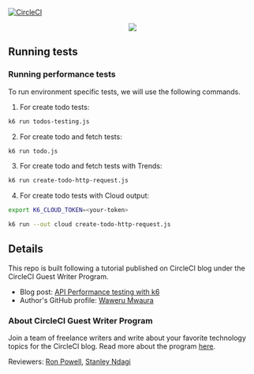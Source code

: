[![CircleCI](https://circleci.com/gh/CIRCLECI-GWP/api-performance-testing-with-k6/tree/main.svg?style=svg)](https://circleci.com/gh/CIRCLECI-GWP/api-performance-testing-with-k6/tree/main)

<p align="center"><img src="https://avatars3.githubusercontent.com/u/59034516"></p>

## Running tests
### Running performance tests
 To run environment specific tests, we will use the following commands.

1. For create todo tests:
```bash
k6 run todos-testing.js
```

2. For create todo and fetch tests:
```bash
k6 run todo.js
```

3. For create todo and fetch tests with Trends:
```bash
k6 run create-todo-http-request.js
```

4. For create todo tests with Cloud output:
```bash
export K6_CLOUD_TOKEN=<your-token>

k6 run --out cloud create-todo-http-request.js
```

## Details

This repo is built following a tutorial published on CircleCI blog under the CircleCI Guest Writer Program.

- Blog post: [API Performance testing with k6][blog]
- Author's GitHub profile: [Waweru Mwaura][author]

### About CircleCI Guest Writer Program

Join a team of freelance writers and write about your favorite technology topics for the CircleCI blog. Read more about the program [here][gwp-program].

Reviewers: [Ron Powell][ron], [Stanley Ndagi][stan]


[blog]: https://circleci.com/blog/api-performance-testing-with-k6/
[author]: https://github.com/mwaz

[gwp-program]: https://circle.ci/3ahQxfu
[ron]: https://github.com/ronpowelljr
[stan]: https://github.com/NdagiStanley